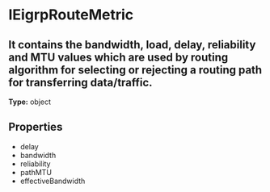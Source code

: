 # IEigrpRouteMetric

## It contains the bandwidth, load, delay, reliability and MTU values which are used by routing algorithm for selecting or rejecting a routing path for transferring data/traffic.

**Type:** object

## Properties
* delay
* bandwidth
* reliability
* pathMTU
* effectiveBandwidth
